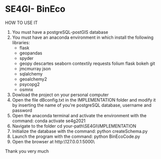 # SE4GI- BinEco
HOW TO USE IT
1) You must have a postgreSQL-postGIS database
2) You must have an anaconda environment in which install the following libraries:
    - flask
    - geopandas
    - spyder
    - geopy descartes seaborn contextily requests folium flask bokeh git
    - jmcmurray json
    - sqlalchemy
    - geoalchemy2
    - psycopg2
    - osmnx
4) Dowload the project on your personal computer
5) Open the file dBconfig.txt in the IMPLEMENTATION folder and modify it by inserting the name of you're postgreSQL database, username and password
6) Open the anaconda terminal and activate the environment with the command: conda activate se4g2021
7) Navigate to the folder cd your-path\SE4GI\IMPLEMENTATION
8) Initialize the database with the command: python createSchema.py
9) Launch the program with the command: python BinEcoCode.py
10) Open the browser at http:\127.0.0.1:5000\

Thank you very much

